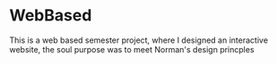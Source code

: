 # WebBased
This is a web based semester project, where I designed an interactive website, the soul purpose was to meet Norman's design princples
